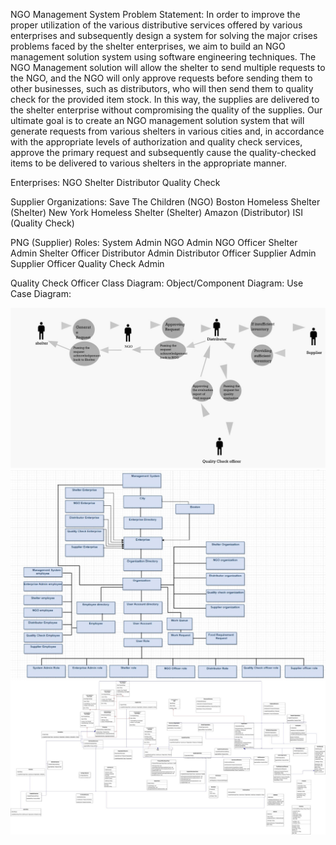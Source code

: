 NGO Management System Problem Statement: In order to improve the proper utilization of the various distributive services offered by various enterprises and subsequently design a system for solving the major crises problems faced by the shelter enterprises, we aim to build an NGO management solution system using software engineering techniques. The NGO Management solution will allow the shelter to send multiple requests to the NGO, and the NGO will only approve requests before sending them to other businesses, such as distributors, who will then send them to quality check for the provided item stock. In this way, the supplies are delivered to the shelter enterprise without compromising the quality of the supplies. Our ultimate goal is to create an NGO management solution system that will generate requests from various shelters in various cities and, in accordance with the appropriate levels of authorization and quality check services, approve the primary request and subsequently cause the quality-checked items to be delivered to various shelters in the appropriate manner. 

Enterprises:
NGO
Shelter
Distributor
Quality Check

Supplier Organizations:
Save The Children (NGO)
Boston Homeless Shelter (Shelter)
New York Homeless Shelter (Shelter)
Amazon (Distributor)
ISI (Quality Check)

PNG (Supplier) Roles:
System Admin
NGO Admin
NGO Officer
Shelter Admin
Shelter Officer
Distributor Admin
Distributor Officer
Supplier Admin
Supplier Officer
Quality Check Admin

Quality Check Officer Class Diagram: Object/Component Diagram: Use Case Diagram:

![Image ](UseCase.jpeg)
![Image](UML%20Diagram.png)
![Image](classdiagram.jpeg)